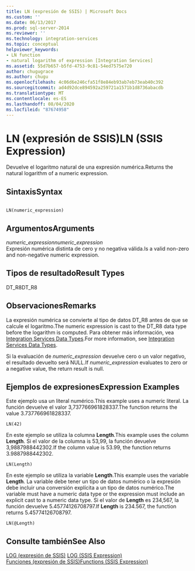 ```yaml
---
title: LN (expresión de SSIS) | Microsoft Docs
ms.custom: ''
ms.date: 06/13/2017
ms.prod: sql-server-2014
ms.reviewer: ''
ms.technology: integration-services
ms.topic: conceptual
helpviewer_keywords:
- LN function
- natural logarithm of expression [Integration Services]
ms.assetid: 55d7b657-b5fd-4753-9c81-54ed7575e720
author: chugugrace
ms.author: chugu
ms.openlocfilehash: 4c06d6e246cfa51f8e84eb93ab7eb73eab40c392
ms.sourcegitcommit: ad4d92dce894592a259721a1571b1d8736abacdb
ms.translationtype: MT
ms.contentlocale: es-ES
ms.lasthandoff: 08/04/2020
ms.locfileid: "87674958"
---
```

# <a name="ln-ssis-expression"></a><span data-ttu-id="915a0-102">LN (expresión de SSIS)</span><span class="sxs-lookup"><span data-stu-id="915a0-102">LN (SSIS Expression)</span></span>
  <span data-ttu-id="915a0-103">Devuelve el logaritmo natural de una expresión numérica.</span><span class="sxs-lookup"><span data-stu-id="915a0-103">Returns the natural logarithm of a numeric expression.</span></span>  
  
## <a name="syntax"></a><span data-ttu-id="915a0-104">Sintaxis</span><span class="sxs-lookup"><span data-stu-id="915a0-104">Syntax</span></span>  
  
```  
  
LN(numeric_expression)  
```  
  
## <a name="arguments"></a><span data-ttu-id="915a0-105">Argumentos</span><span class="sxs-lookup"><span data-stu-id="915a0-105">Arguments</span></span>  
 <span data-ttu-id="915a0-106">*numeric_expression*</span><span class="sxs-lookup"><span data-stu-id="915a0-106">*numeric_expression*</span></span>  
 <span data-ttu-id="915a0-107">Expresión numérica distinta de cero y no negativa válida.</span><span class="sxs-lookup"><span data-stu-id="915a0-107">Is a valid non-zero and non-negative numeric expression.</span></span>  
  
## <a name="result-types"></a><span data-ttu-id="915a0-108">Tipos de resultado</span><span class="sxs-lookup"><span data-stu-id="915a0-108">Result Types</span></span>  
 <span data-ttu-id="915a0-109">DT_R8</span><span class="sxs-lookup"><span data-stu-id="915a0-109">DT_R8</span></span>  
  
## <a name="remarks"></a><span data-ttu-id="915a0-110">Observaciones</span><span class="sxs-lookup"><span data-stu-id="915a0-110">Remarks</span></span>  
 <span data-ttu-id="915a0-111">La expresión numérica se convierte al tipo de datos DT_R8 antes de que se calcule el logaritmo.</span><span class="sxs-lookup"><span data-stu-id="915a0-111">The numeric expression is cast to the DT_R8 data type before the logarithm is computed.</span></span> <span data-ttu-id="915a0-112">Para obtener más información, vea [Integration Services Data Types](../data-flow/integration-services-data-types.md).</span><span class="sxs-lookup"><span data-stu-id="915a0-112">For more information, see [Integration Services Data Types](../data-flow/integration-services-data-types.md).</span></span>  
  
 <span data-ttu-id="915a0-113">Si la evaluación de *numeric_expression* devuelve cero o un valor negativo, el resultado devuelto será NULL.</span><span class="sxs-lookup"><span data-stu-id="915a0-113">If *numeric_expression* evaluates to zero or a negative value, the return result is null.</span></span>  
  
## <a name="expression-examples"></a><span data-ttu-id="915a0-114">Ejemplos de expresiones</span><span class="sxs-lookup"><span data-stu-id="915a0-114">Expression Examples</span></span>  
 <span data-ttu-id="915a0-115">Este ejemplo usa un literal numérico.</span><span class="sxs-lookup"><span data-stu-id="915a0-115">This example uses a numeric literal.</span></span> <span data-ttu-id="915a0-116">La función devuelve el valor 3,737766961828337.</span><span class="sxs-lookup"><span data-stu-id="915a0-116">The function returns the value 3.737766961828337.</span></span>  
  
```  
LN(42)  
```  
  
 <span data-ttu-id="915a0-117">En este ejemplo se utiliza la columna **Length**.</span><span class="sxs-lookup"><span data-stu-id="915a0-117">This example uses the column **Length**.</span></span> <span data-ttu-id="915a0-118">Si el valor de la columna is 53,99, la función devuelve 3,9887988442302.</span><span class="sxs-lookup"><span data-stu-id="915a0-118">If the column value is 53.99, the function returns 3.9887988442302.</span></span>  
  
```  
LN(Length)   
```  
  
 <span data-ttu-id="915a0-119">En este ejemplo se utiliza la variable **Length**.</span><span class="sxs-lookup"><span data-stu-id="915a0-119">This example uses the variable **Length**.</span></span> <span data-ttu-id="915a0-120">La variable debe tener un tipo de datos numérico o la expresión debe incluir una conversión explícita a un tipo de datos numérico.</span><span class="sxs-lookup"><span data-stu-id="915a0-120">The variable must have a numeric data type or the expression must include an explicit cast to a numeric data type.</span></span> <span data-ttu-id="915a0-121">Si el valor de **Length** es 234,567, la función devuelve 5.45774126708797.</span><span class="sxs-lookup"><span data-stu-id="915a0-121">If **Length** is 234.567, the function returns 5.45774126708797.</span></span>  
  
```  
LN(@Length)   
```  
  
## <a name="see-also"></a><span data-ttu-id="915a0-122">Consulte también</span><span class="sxs-lookup"><span data-stu-id="915a0-122">See Also</span></span>  
 <span data-ttu-id="915a0-123">[LOG &#40;expresión de SSIS&#41;](log-ssis-expression.md) </span><span class="sxs-lookup"><span data-stu-id="915a0-123">[LOG &#40;SSIS Expression&#41;](log-ssis-expression.md) </span></span>  
 [<span data-ttu-id="915a0-124">Funciones &#40;expresión de SSIS&#41;</span><span class="sxs-lookup"><span data-stu-id="915a0-124">Functions &#40;SSIS Expression&#41;</span></span>](functions-ssis-expression.md)  
  
  

